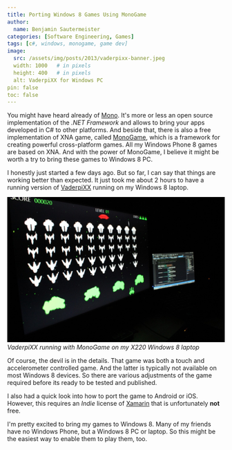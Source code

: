 ```yaml
---
title: Porting Windows 8 Games Using MonoGame
author:
  name: Benjamin Sautermeister
categories: [Software Engineering, Games]
tags: [c#, windows, monogame, game dev]
image:
  src: /assets/img/posts/2013/vaderpixx-banner.jpeg
  width: 1000   # in pixels
  height: 400   # in pixels
  alt: VaderpiXX for Windows PC
pin: false
toc: false
---
```


You might have heard already of [Mono](https://www.mono-project.com/). It's more or less an open source implementation of
the _.NET Framework_ and allows to bring your apps developed in C# to other platforms. And beside that, there is also
a free implementation of XNA game, called [MonoGame](https://www.monogame.net/), which is a framework for creating powerful
cross-platform games. All my Windows Phone 8 games are based on XNA. And with the power of MonoGame, I believe it might be
worth a try to bring these games to Windows 8 PC.

I honestly just started a few days ago. But so far, I can say that things are working better than expected. It just took me
about 2 hours to have a running version of [VaderpiXX](http://windowsphone.com/s?appId=ee290c98-b70f-4e81-95b8-f8cc4c7947d0)
running on my Windows 8 laptop.

![VaderpiXX with MonoGame](/assets/img/posts/2013/vaderpixx-monogame.jpeg)
_VaderpiXX running with MonoGame on my X220 Windows 8 laptop_

Of course, the devil is in the details. That game was both a touch and accelerometer controlled game. And the latter is
typically not available on most Windows 8 devices. So there are various adjustments of the game required before its ready
to be tested and published.

I also had a quick look into how to port the game to Android or iOS. However, this requires an _Indie_ license of
[Xamarin](https://en.wikipedia.org/wiki/Xamarin) that is unfortunately **not** free.

I'm pretty excited to bring my games to Windows 8. Many of my friends have no Windows Phone, but a Windows 8 PC or laptop.
So this might be the easiest way to enable them to play them, too.